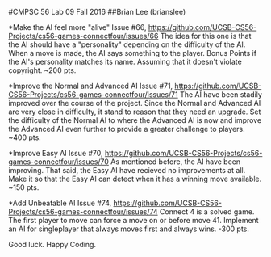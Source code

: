 #CMPSC 56 Lab 09 Fall 2016
##Brian Lee (brianslee)


*Make the AI feel more "alive"
Issue #66, https://github.com/UCSB-CS56-Projects/cs56-games-connectfour/issues/66
The idea for this one is that the AI should have a "personality" depending on the difficulty of the AI. When a move is made, the AI
says something to the player. Bonus Points if the AI's personality matches its name. Assuming that it doesn't violate copyright.
~200 pts.

*Improve the Normal and Advanced AI
Issue #71, https://github.com/UCSB-CS56-Projects/cs56-games-connectfour/issues/71
The AI have been stadily improved over the course of the project. Since the Normal and Advanced AI are very close in difficulty, it
stand to reason that they need an upgrade. Set the difficulty of the Normal AI to where the Advanced AI is now and improve the
Advanced AI even further to provide a greater challenge to players.
~400 pts.

*Improve Easy AI
Issue #70, https://github.com/UCSB-CS56-Projects/cs56-games-connectfour/issues/70
As mentioned before, the AI have been improving. That said, the Easy AI have recieved no improvements at all. Make it so that the 
Easy AI can detect when it has a winning move available.
~150 pts.

*Add Unbeatable AI
Issue #74, https://github.com/UCSB-CS56-Projects/cs56-games-connectfour/issues/74
Connect 4 is a solved game. The first player to move can force a move on or before move 41. Implement an AI for singleplayer that always moves first and always wins. 
-300 pts.


Good luck. Happy Coding.
